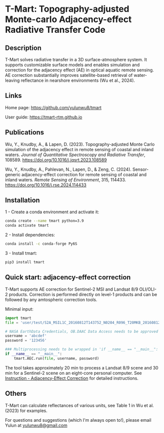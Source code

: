 # T-Mart: Topography-adjusted Monte-carlo Adjacency-effect Radiative Transfer Code

## Description 

T-Mart solves radiative transfer in a 3D surface-atmosphere system. It supports customizable surface models and enables simulation and correction for the adjacency effect (AE) in optical aquatic remote sensing. AE correction substantially improves satellite-based retrieval of water-leaving reflectance in nearshore environments (Wu et al., 2024). 


## Links


Home page: <a href="https://github.com/yulunwu8/tmart" target="_blank">https://github.com/yulunwu8/tmart</a>

User guide: <a href="https://tmart-rtm.github.io" target="_blank">https://tmart-rtm.github.io</a>

## Publications

Wu, Y., Knudby, A., & Lapen, D. (2023). Topography-adjusted Monte Carlo simulation of the adjacency effect in remote sensing of coastal and inland waters. *Journal of Quantitative Spectroscopy and Radiative Transfer*, 108589. <a href="https://doi.org/10.1016/j.jqsrt.2023.108589" target="_blank">https://doi.org/10.1016/j.jqsrt.2023.108589</a>

Wu, Y., Knudby, A., Pahlevan, N., Lapen, D., & Zeng, C. (2024). Sensor-generic adjacency-effect correction for remote sensing of coastal and inland waters. *Remote Sensing of Environment*, 315, 114433. <a href="https://doi.org/10.1016/j.rse.2024.114433" target="_blank">https://doi.org/10.1016/j.rse.2024.114433</a>


## Installation 

1 - Create a conda environment and activate it: 

```bash
conda create --name tmart python=3.9
conda activate tmart
```

2 - Install dependencies: 

```bash
conda install -c conda-forge Py6S
```


3 - Install tmart: 

```bash
pip3 install tmart
```

## Quick start: adjacency-effect correction 

T-Mart supports AE correction for Sentinel-2 MSI and Landsat 8/9 OLI/OLI-2 products. Correction is performed directly on level-1 products and can be followed by any amtospheric correction tools. 

Minimal input: 

```python
import tmart
file = 'user/test/S2A_MSIL1C_20160812T143752_N0204_R096_T20MKB_20160812T143749.SAFE'

# NASA EarthData Credentials, OB.DAAC Data Access needs to be approved
username = 'abcdef'
password = '123456'

### Multiprocessing needs to be wrapped in 'if __name__ == "__main__":' for Windows systems, this is optional for Unix-based systems
if __name__ == "__main__":
    tmart.AEC.run(file, username, password)
```

The tool takes approximately 20 min to process a Landsat 8/9 scene and 30 min for a Sentinel-2 scene on an eight-core personal computer. See <a href="https://tmart-rtm.github.io/ins_aec.html" target="_blank">Instruction - Adjacency-Effect Correction</a> for detailed instructions.


## Others

T-Mart can calculate reflectances of various units, see Table 1 in Wu et al. (2023) for examples. 

For questions and suggestions (which I'm always open to!), please email Yulun at [yulunwu8@gmail.com](mailto:yulunwu8@gmail.com)

